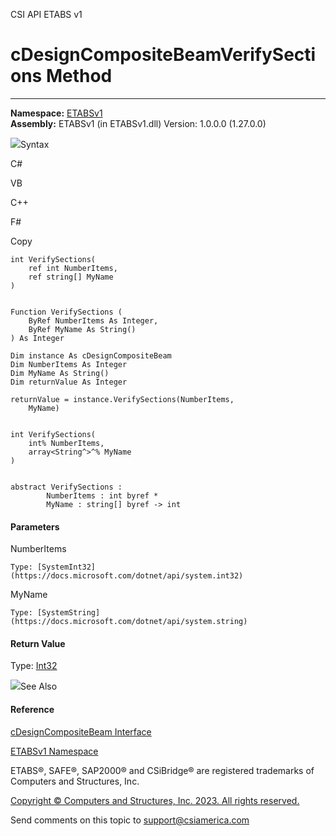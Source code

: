 ﻿

CSI API ETABS v1

# cDesignCompositeBeamVerifySections Method  
  
---  
  
**Namespace:** [ETABSv1](2780f1b8-2033-5289-2298-1cdb2a7508d9.htm)  
**Assembly:** ETABSv1 (in ETABSv1.dll) Version: 1.0.0.0 (1.27.0.0)

![](../icons/SectionExpanded.png)Syntax

C#

VB

C++

F#

Copy

    
    
    int VerifySections(
    	ref int NumberItems,
    	ref string[] MyName
    )
    
    
    Function VerifySections ( 
    	ByRef NumberItems As Integer,
    	ByRef MyName As String()
    ) As Integer
    
    Dim instance As cDesignCompositeBeam
    Dim NumberItems As Integer
    Dim MyName As String()
    Dim returnValue As Integer
    
    returnValue = instance.VerifySections(NumberItems, 
    	MyName)
    
    
    int VerifySections(
    	int% NumberItems, 
    	array<String^>^% MyName
    )
    
    
    abstract VerifySections : 
            NumberItems : int byref * 
            MyName : string[] byref -> int 
    

#### Parameters

NumberItems

    Type: [SystemInt32](https://docs.microsoft.com/dotnet/api/system.int32)  

MyName

    Type: [SystemString](https://docs.microsoft.com/dotnet/api/system.string)  

#### Return Value

Type: [Int32](https://docs.microsoft.com/dotnet/api/system.int32)

![](../icons/SectionExpanded.png)See Also

#### Reference

[cDesignCompositeBeam Interface](b5d7edc6-6cac-7fe1-0aa5-b0243db20044.htm)

[ETABSv1 Namespace](2780f1b8-2033-5289-2298-1cdb2a7508d9.htm)

ETABS®, SAFE®, SAP2000® and CSiBridge® are registered trademarks of Computers
and Structures, Inc.  

[Copyright © Computers and Structures, Inc. 2023. All rights
reserved.](http://www.csiamerica.com)

Send comments on this topic to
[support@csiamerica.com](mailto:support%40csiamerica.com?Subject=CSI%20API%20ETABS%20v1)

